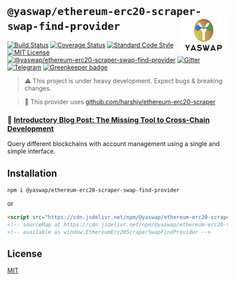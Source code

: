 # `@yaswap/ethereum-erc20-scraper-swap-find-provider` <img align="right" src="https://raw.githubusercontent.com/yaswap/chainabstractionlayer/master/yaswap-logo.png" height="80px" />

[![Build Status](https://travis-ci.com/liquality/chainabstractionlayer.svg?branch=master)](https://travis-ci.com/liquality/chainabstractionlayer)
[![Coverage Status](https://coveralls.io/repos/github/liquality/chainabstractionlayer/badge.svg?branch=master)](https://coveralls.io/github/liquality/chainabstractionlayer?branch=master)
[![Standard Code Style](https://img.shields.io/badge/codestyle-standard-brightgreen.svg)](https://github.com/standard/standard)
[![MIT License](https://img.shields.io/badge/license-MIT-brightgreen.svg)](../../LICENSE.md)
[![@yaswap/ethereum-erc20-scraper-swap-find-provider](https://img.shields.io/npm/dt/@yaswap/ethereum-erc20-scraper-swap-find-provider.svg)](https://npmjs.com/package/@yaswap/ethereum-erc20-scraper-swap-find-provider)
[![Gitter](https://img.shields.io/gitter/room/liquality/Lobby.svg)](https://gitter.im/liquality/Lobby?source=orgpage)
[![Telegram](https://img.shields.io/badge/chat-on%20telegram-blue.svg)](https://t.me/Liquality) [![Greenkeeper badge](https://badges.greenkeeper.io/liquality/chainabstractionlayer.svg)](https://greenkeeper.io/)

> :warning: This project is under heavy development. Expect bugs & breaking changes.

> :hammer: This provider uses [github.com/harshjv/ethereum-erc20-scraper](https://github.com/harshjv/ethereum-erc20-scraper)

### :pencil: [Introductory Blog Post: The Missing Tool to Cross-Chain Development](https://medium.com/liquality/the-missing-tool-to-cross-chain-development-2ebfe898efa1)

Query different blockchains with account management using a single and simple interface.

## Installation

```bash
npm i @yaswap/ethereum-erc20-scraper-swap-find-provider
```

or

```html
<script src="https://cdn.jsdelivr.net/npm/@yaswap/ethereum-erc20-scraper-swap-find-provider@0.2.3/dist/ethereum-erc20-scraper-swap-find-provider.min.js"></script>
<!-- sourceMap at https://cdn.jsdelivr.net/npm/@yaswap/ethereum-erc20-scraper-swap-find-provider@0.2.3/dist/ethereum-erc20-scraper-swap-find-provider.min.js.map -->
<!-- available as window.EthereumErc20ScraperSwapFindProvider -->
```

## License

[MIT](../../LICENSE.md)

